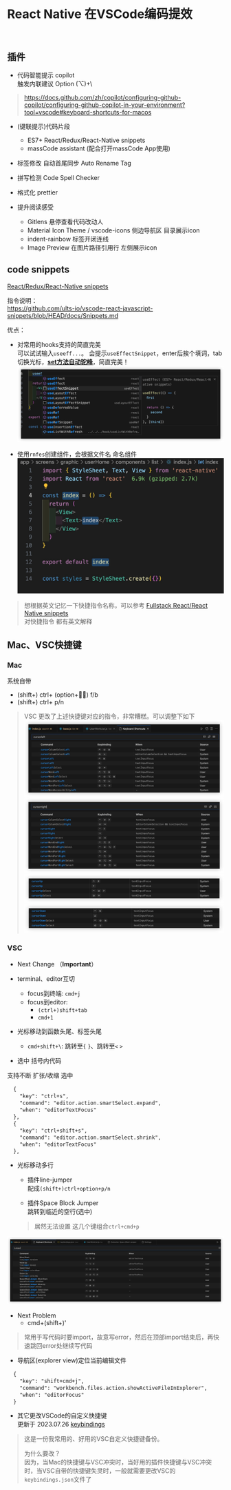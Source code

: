 # React Native 在VSCode编码提效

 

## 插件

* 代码智能提示
copilot  
触发内联建议 Option (⌥)+\
> https://docs.github.com/zh/copilot/configuring-github-copilot/configuring-github-copilot-in-your-environment?tool=vscode#keyboard-shortcuts-for-macos

* (键联提示)代码片段
    * ES7+ React/Redux/React-Native snippets
    * massCode assistant (配合打开massCode App使用)

* 标签修改 自动首尾同步
Auto Rename Tag

* 拼写检测
Code Spell Checker

* 格式化
prettier

* 提升阅读感受
    * Gitlens 悬停查看代码改动人
    * Material Icon Theme / vscode-icons 侧边导航区 目录展示icon
    * indent-rainbow 标签开闭连线
    * Image Preview 在图片路径引用行 左侧展示icon


## code snippets

[React/Redux/React-Native snippets](https://marketplace.visualstudio.com/items?itemName=dsznajder.es7-react-js-snippets)

指令说明：  
https://github.com/ults-io/vscode-react-javascript-snippets/blob/HEAD/docs/Snippets.md

优点：  
* 对常用的hooks支持的简直完美  
可以试试输入`useeff...`。
会提示`useEffectSnippet`，enter后挨个填词，tab切换光标，<u>**set方法自动驼峰**</u>，简直完美！
![](media/16878480327198/16878510360580.jpg)


* 使用`rnfes`创建组件，会根据文件名 命名组件
![](media/16878480327198/16878509745790.jpg)


> 想根据英文记忆一下快捷指令名称，可以参考 
[Fullstack React/React Native snippets](https://marketplace.visualstudio.com/items?itemName=walter-ribeiro.full-react-snippets)  
对快捷指令 都有英文解释


## Mac、VSC快捷键

### Mac
系统自带
* (shift+) ctrl+ (option+) f/b
* (shift+) ctrl+ p/n

> VSC 更改了上述快捷键对应的指令，非常糟糕。可以调整下如下
![](media/16878480327198/16881076698800.jpg)
![](media/16878480327198/16881076989866.jpg)
![](media/16878480327198/16881078811467.jpg)
![](media/16878480327198/16881079051676.jpg)



### VSC

* Next Change  （**Important**）


* terminal、editor互切
    * focus到终端: `cmd+j`
    * focus到editor: 
        * `(ctrl+)shift+tab`
        * `cmd+1`


* 光标移动到函数头尾、标签头尾
    * `cmd+shift+\`: 跳转至`{` `}`、跳转至`<` `>`


* 选中 括号内代码

支持不断 扩张/收缩 选中 
```
  {
    "key": "ctrl+s",
    "command": "editor.action.smartSelect.expand",
    "when": "editorTextFocus"
  },
  {
    "key": "ctrl+shift+s",
    "command": "editor.action.smartSelect.shrink",
    "when": "editorTextFocus"
  },
```


* 光标移动多行
    * 插件line-jumper  
    配成`(shift+)ctrl+option+p/n`
    
    * 插件Space Block Jumper  
    跳转到临近的空行(选中)
    > 居然无法设置 这几个键组合`ctrl+cmd+p`
    
![](media/16878480327198/16880956795215.jpg)


* Next Problem
    * cmd+(shift+)'  
>常用于写代码时要import，故意写error，然后在顶部import结束后，再快速跳回error处继续写代码


* 导航区(explorer view)定位当前编辑文件
```
  {
    "key": "shift+cmd+j",
    "command": "workbench.files.action.showActiveFileInExplorer",
    "when": "editorFocus"
  }
```


* 其它更改VSCode的自定义快捷键  
更新于 2023.07.26 [keybindings](media/16878480327198/keybindings.json)
> 这是一份我常用的、好用的VSC自定义快捷键备份。
>
> 为什么要改？  
> 因为，当Mac的快捷键与VSC冲突时，当好用的插件快捷键与VSC冲突时，当VSC自带的快捷键失灵时，一般就需要更改VSC的 `keybindings.json`文件了






